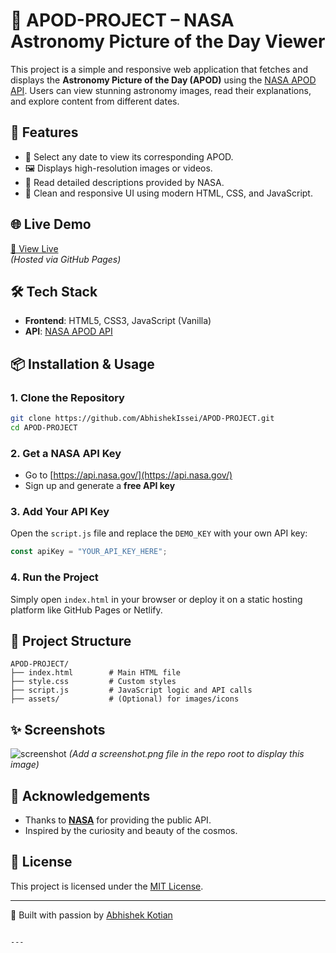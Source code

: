 
# 🌌 APOD-PROJECT – NASA Astronomy Picture of the Day Viewer

This project is a simple and responsive web application that fetches and displays the **Astronomy Picture of the Day (APOD)** using the [NASA APOD API](https://api.nasa.gov/). Users can view stunning astronomy images, read their explanations, and explore content from different dates.

## 🚀 Features

- 📅 Select any date to view its corresponding APOD.
- 🖼️ Displays high-resolution images or videos.
- 📝 Read detailed descriptions provided by NASA.
- 🎨 Clean and responsive UI using modern HTML, CSS, and JavaScript.

## 🌐 Live Demo

[🔗 View Live](https://abhishekissei.github.io/APOD-PROJECT/)  
*(Hosted via GitHub Pages)*

## 🛠️ Tech Stack

- **Frontend**: HTML5, CSS3, JavaScript (Vanilla)
- **API**: [NASA APOD API](https://api.nasa.gov/)

## 📦 Installation & Usage

### 1. Clone the Repository

```bash
git clone https://github.com/AbhishekIssei/APOD-PROJECT.git
cd APOD-PROJECT
````

### 2. Get a NASA API Key

* Go to [https://api.nasa.gov/](https://api.nasa.gov/)
* Sign up and generate a **free API key**

### 3. Add Your API Key

Open the `script.js` file and replace the `DEMO_KEY` with your own API key:

```js
const apiKey = "YOUR_API_KEY_HERE";
```

### 4. Run the Project

Simply open `index.html` in your browser or deploy it on a static hosting platform like GitHub Pages or Netlify.

## 📁 Project Structure

```
APOD-PROJECT/
├── index.html        # Main HTML file
├── style.css         # Custom styles
├── script.js         # JavaScript logic and API calls
├── assets/           # (Optional) for images/icons
```

## ✨ Screenshots

![screenshot](https://raw.githubusercontent.com/AbhishekIssei/APOD-PROJECT/main/screenshot.png)
*(Add a screenshot.png file in the repo root to display this image)*

## 🙌 Acknowledgements

* Thanks to **[NASA](https://api.nasa.gov/)** for providing the public API.
* Inspired by the curiosity and beauty of the cosmos.

## 📜 License

This project is licensed under the [MIT License](LICENSE).

---

🧠 Built with passion by [Abhishek Kotian](https://github.com/AbhishekIssei)

```

---

```
